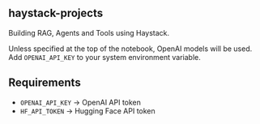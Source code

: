 ## haystack-projects

Building RAG, Agents and Tools using Haystack.

Unless specified at the top of the notebook, OpenAI models will be used. Add `OPENAI_API_KEY` to your system environment variable.

## Requirements

- `OPENAI_API_KEY` -> OpenAI API token
- `HF_API_TOKEN` -> Hugging Face API token
